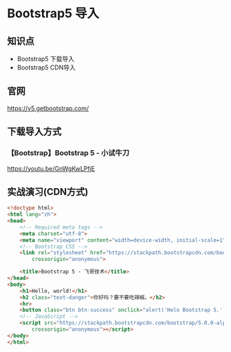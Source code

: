 Bootstrap5 导入
===============

## 知识点

* Bootstrap5 下载导入
* Bootstrap5 CDN导入

## 官网

https://v5.getbootstrap.com/

## 下载导入方式

### 【Bootstrap】Bootstrap 5 - 小试牛刀

https://youtu.be/GnWgKwLPfjE

## 实战演习(CDN方式)

~~~html
<!doctype html>
<html lang="zh">
<head>
    <!-- Required meta tags -->
    <meta charset="utf-8">
    <meta name="viewport" content="width=device-width, initial-scale=1">
    <!-- Bootstrap CSS -->
    <link rel="stylesheet" href="https://stackpath.bootstrapcdn.com/bootstrap/5.0.0-alpha1/css/bootstrap.min.css"
        crossorigin="anonymous">

    <title>Bootstrap 5 - 飞哥技术</title>
</head>
<body>
    <h1>Hello, world!</h1>
    <h2 class="text-danger">你好吗？要不要吃辣椒。</h2>
    <hr>
    <button class="btn btn-success" onclick="alert('Helo Bootstrap 5.')">确定按钮</button>
    <!-- JavaScript -->
    <script src="https://stackpath.bootstrapcdn.com/bootstrap/5.0.0-alpha1/js/bootstrap.bundle.min.js"
        crossorigin="anonymous"></script>
</body>
</html>
~~~